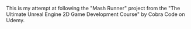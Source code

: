 This is my attempt at following the "Mash Runner" project from the "The Ultimate Unreal Engine 2D Game Development Course" by Cobra Code on Udemy.